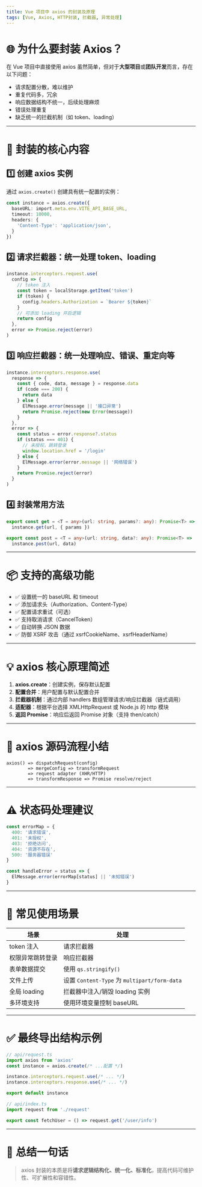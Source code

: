 ```yaml
---
title: Vue 项目中 axios 的封装及原理
tags: [Vue, Axios, HTTP封装, 拦截器, 异常处理]
---
```


# 🌐 为什么要封装 Axios？

在 Vue 项目中直接使用 axios 虽然简单，但对于**大型项目**或**团队开发**而言，存在以下问题：

- 请求配置分散，难以维护
- 重复代码多，冗余
- 响应数据结构不统一，后续处理麻烦
- 错误处理重复
- 缺乏统一的拦截机制（如 token、loading）

---

# 🧱 封装的核心内容

## 1️⃣ 创建 axios 实例

通过 `axios.create()` 创建具有统一配置的实例：

```ts
const instance = axios.create({
  baseURL: import.meta.env.VITE_API_BASE_URL,
  timeout: 10000,
  headers: {
    'Content-Type': 'application/json',
  }
})
```

## 2️⃣ 请求拦截器：统一处理 token、loading

```ts
instance.interceptors.request.use(
  config => {
    // token 注入
    const token = localStorage.getItem('token')
    if (token) {
      config.headers.Authorization = `Bearer ${token}`
    }
    // 可添加 loading 开启逻辑
    return config
  },
  error => Promise.reject(error)
)
```

## 3️⃣ 响应拦截器：统一处理响应、错误、重定向等

```ts
instance.interceptors.response.use(
  response => {
    const { code, data, message } = response.data
    if (code === 200) {
      return data
    } else {
      ElMessage.error(message || '接口异常')
      return Promise.reject(new Error(message))
    }
  },
  error => {
    const status = error.response?.status
    if (status === 401) {
      // 未授权，跳转登录
      window.location.href = '/login'
    } else {
      ElMessage.error(error.message || '网络错误')
    }
    return Promise.reject(error)
  }
)
```

## 4️⃣ 封装常用方法

```ts
export const get = <T = any>(url: string, params?: any): Promise<T> =>
  instance.get(url, { params })

export const post = <T = any>(url: string, data?: any): Promise<T> =>
  instance.post(url, data)
```

---

# 📦 支持的高级功能

* ✅ 设置统一的 baseURL 和 timeout
* ✅ 添加请求头（Authorization、Content-Type）
* ✅ 配置请求重试（可选）
* ✅ 支持取消请求（CancelToken）
* ✅ 自动转换 JSON 数据
* ✅ 防御 XSRF 攻击（通过 xsrfCookieName、xsrfHeaderName）

---

# 💡 axios 核心原理简述

1. **axios.create**：创建实例，保存默认配置
2. **配置合并**：用户配置与默认配置合并
3. **拦截器机制**：通过内部 handlers 数组管理请求/响应拦截器（链式调用）
4. **适配器**：根据平台选择 XMLHttpRequest 或 Node.js 的 http 模块
5. **返回 Promise**：响应后返回 Promise 对象（支持 then/catch）

---

# 🧪 axios 源码流程小结

```text
axios() => dispatchRequest(config)
        => mergeConfig => transformRequest
        => request adapter (XHR/HTTP)
        => transformResponse => Promise resolve/reject
```

---

# ⚠️ 状态码处理建议

```ts
const errorMap = {
  400: '请求错误',
  401: '未授权',
  403: '拒绝访问',
  404: '资源不存在',
  500: '服务器错误'
}

const handleError = status => {
  ElMessage.error(errorMap[status] || '未知错误')
}
```

---

# 📌 常见使用场景

| 场景         | 处理                                        |
| ---------- | ----------------------------------------- |
| token 注入   | 请求拦截器                                     |
| 权限异常跳转登录   | 响应拦截器                                     |
| 表单数据提交     | 使用 `qs.stringify()`                       |
| 文件上传       | 设置 `Content-Type` 为 `multipart/form-data` |
| 全局 loading | 拦截器中注入/销毁 loading 实例                      |
| 多环境支持      | 使用环境变量控制 baseURL                          |

---

# ✅ 最终导出结构示例

```ts
// api/request.ts
import axios from 'axios'
const instance = axios.create(/* ...配置 */)

instance.interceptors.request.use(/* ... */)
instance.interceptors.response.use(/* ... */)

export default instance
```

```ts
// api/index.ts
import request from './request'

export const fetchUser = () => request.get('/user/info')
```

---

# 🧠 总结一句话

> axios 封装的本质是将**请求逻辑结构化、统一化、标准化**，提高代码可维护性、可扩展性和容错性。
